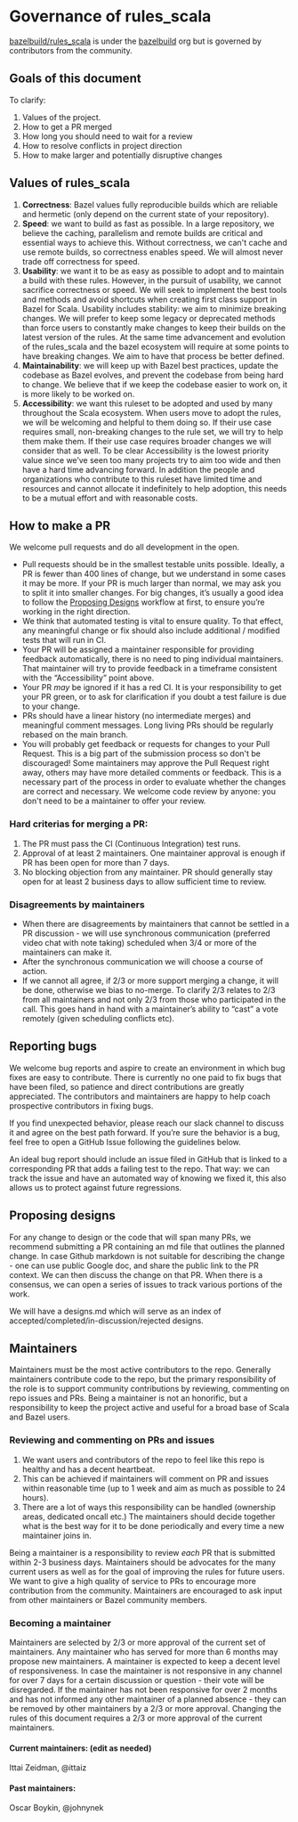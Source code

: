 # Governance of rules_scala
[bazelbuild/rules_scala](https://github.com/bazelbuild/rules_scala) is under the [bazelbuild](https://github.com/bazelbuild) org but is governed by contributors from the community.  
## Goals of this document
To clarify:  
1. Values of the project.  
2. How to get a PR merged  
3. How long you should need to wait for a review  
4. How to resolve conflicts in project direction  
5. How to make larger and potentially disruptive changes  
## Values of rules_scala
1. **Correctness**: Bazel values fully reproducible builds which are reliable and hermetic (only depend on the current state of your repository).  
2. **Speed**: we want to build as fast as possible. In a large repository, we believe the caching, parallelism and remote builds are critical and essential ways to achieve this. Without correctness, we can't cache and use remote builds, so correctness enables speed. We will almost never trade off correctness for speed.  
3. **Usability**: we want it to be as easy as possible to adopt and to maintain a build with these rules. However, in the pursuit of usability, we cannot sacrifice correctness or speed. We will seek to implement the best tools and methods and avoid shortcuts when creating first class support in Bazel for Scala. Usability includes stability: we aim to minimize breaking changes. We will prefer to keep some legacy or deprecated methods than force users to constantly make changes to keep their builds on the latest version of the rules. At the same time advancement and evolution of the rules_scala and the bazel ecosystem will require at some points to have breaking changes. We aim to have that process be better defined.  
4. **Maintainability**: we will keep up with Bazel best practices, update the codebase as Bazel evolves, and prevent the codebase from being hard to change. We believe that if we keep the codebase easier to work on, it is more likely to be worked on.  
5. **Accessibility**: we want this ruleset to be adopted and used by many throughout the Scala ecosystem. When users move to adopt the rules, we will be welcoming and helpful to them doing so. If their use case requires small, non-breaking changes to the rule set, we will try to help them make them. If their use case requires broader changes we will consider that as well. To be clear Accessibility is the lowest priority value since we’ve seen too many projects try to aim too wide and then have a hard time advancing forward. In addition the people and organizations who contribute to this ruleset have limited time and resources and cannot allocate it indefinitely to help adoption, this needs to be a mutual effort and with reasonable costs.  
## How to make a PR
We welcome pull requests and do all development in the open.   
* Pull requests should be in the smallest testable units possible. Ideally, a PR is fewer than 400 lines of change, but we understand in some cases it may be more. If your PR is much larger than normal, we may ask you to split it into smaller changes. For big changes, it’s usually a good idea to follow the [Proposing Designs](#proposing-designs) workflow at first, to ensure you’re working in the right direction.
* We think that automated testing is vital to ensure quality. To that effect, any meaningful change or fix should also include additional / modified tests that will run in CI.
* Your PR will be assigned a maintainer responsible for providing feedback automatically, there is no need to ping individual maintainers. That maintainer will try to provide feedback in a timeframe consistent with the “Accessibility” point above.
* Your PR _may_ be ignored if it has a red CI. It is your responsibility to get your PR green, or to ask for clarification if you doubt a test failure is due to your change.
* PRs should have a linear history (no intermediate merges) and meaningful comment messages. Long living PRs should be regularly rebased on the main branch.
* You will probably get feedback or requests for changes to your Pull Request. This is a big part of the submission process so don't be discouraged! Some maintainers may approve the Pull Request right away, others may have more detailed comments or feedback. This is a necessary part of the process in order to evaluate whether the changes are correct and necessary. We welcome code review by anyone: you don't need to be a maintainer to offer your review.
### Hard criterias for merging a PR:
1. The PR must pass the CI (Continuous Integration) test runs. 
2. Approval of at least 2 maintainers. One maintainer approval is enough if PR has been open for more than 7 days.
3. No blocking objection from any maintainer. PR should generally stay open for at least 2 business days to allow sufficient time to review.
### Disagreements by maintainers
* When there are disagreements by maintainers that cannot be settled in a PR discussion - we will use synchronous communication (preferred video chat with note taking) scheduled when 3/4 or more of the maintainers can make it. 
* After the synchronous communication we will choose a course of action. 
* If we cannot all agree, if 2/3 or more support merging a change, it will be done, otherwise we bias to no-merge. To clarify 2/3 relates to 2/3 from all maintainers and not only 2/3 from those who participated in the call. This goes hand in hand with a maintainer’s ability to “cast” a vote remotely (given scheduling conflicts etc). 
 
## Reporting bugs
We welcome bug reports and aspire to create an environment in which bug fixes are easy to contribute. There is currently no one paid to fix bugs that have been filed, so patience and direct contributions are greatly appreciated. The contributors and maintainers are happy to help coach prospective contributors in fixing bugs.  

If you find unexpected behavior, please reach our slack channel to discuss it and agree on the best path forward. If you’re sure the behavior is a bug, feel free to open a GitHub Issue following the guidelines below.  

An ideal bug report should include an issue filed in GitHub that is linked to a corresponding PR that adds a failing test to the repo. That way: we can track the issue and have an automated way of knowing we fixed it, this also allows us to protect against future regressions.  
## Proposing designs
For any change to design or the code that will span many PRs, we recommend submitting a PR containing an md file that outlines the planned change. In case Github markdown is not suitable for describing the change - one can use public Google doc, and share the public link to the PR context. We can then discuss the change on that PR. When there is a consensus, we can open a series of issues to track various portions of the work.  

We will have a designs.md which will serve as an index of accepted/completed/in-discussion/rejected designs.
## Maintainers
Maintainers must be the most active contributors to the repo. Generally maintainers contribute code to the repo, but the primary responsibility of the role is to support community contributions by reviewing, commenting on repo issues and PRs. Being a maintainer is not an honorific, but a responsibility to keep the project active and useful for a broad base of Scala and Bazel users.
### Reviewing and commenting on PRs and issues
1. We want users and contributors of the repo to feel like this repo is healthy and has a decent heartbeat. 
2. This can be achieved if maintainers will comment on PR and issues within reasonable time (up to 1 week and aim as much as possible to 24 hours). 
3. There are a lot of ways this responsibility can be handled (ownership areas, dedicated oncall etc.) The maintainers should decide together what is the best way for it to be done periodically and every time a new maintainer joins in.

Being a maintainer is a responsibility to review _each_ PR that is submitted within 2-3 business days. Maintainers should be advocates for the many current users as well as for the goal of improving the rules for future users. We want to give a high quality of service to PRs to encourage more contribution from the community. Maintainers are encouraged to ask input from other maintainers or Bazel community members.
 
### Becoming a maintainer
Maintainers are selected by 2/3 or more approval of the current set of maintainers. Any maintainer who has served for more than 6 months may propose new maintainers. A maintainer is expected to keep a decent level of responsiveness. In case the maintainer is not responsive in any channel for over 7 days for a certain discussion or question - their vote will be disregarded. If the maintainer has not been responsive for over 2 months and has not informed any other maintainer of a planned absence - they can be removed by other maintainers by a 2/3 or more approval. Changing the rules of this document requires a 2/3 or more approval of the current maintainers.


#### Current maintainers: (edit as needed)  
Ittai Zeidman, @ittaiz  
#### Past maintainers:  
Oscar Boykin, @johnynek  



